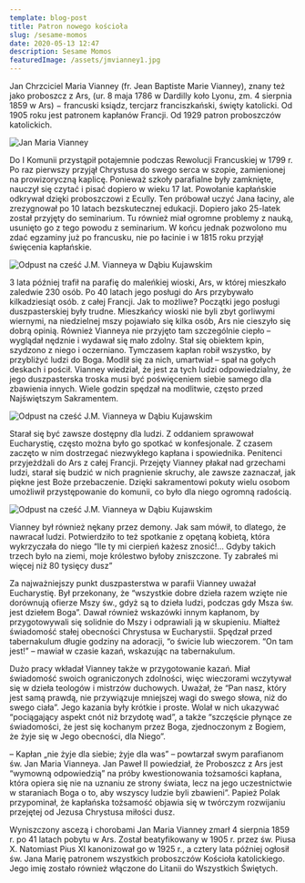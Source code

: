 ```yaml
---
template: blog-post
title: Patron nowego kościoła
slug: /sesame-momos
date: 2020-05-13 12:47
description: Sesame Momos
featuredImage: /assets/jmvianney1.jpg
---
```


Jan Chrzciciel Maria Vianney (fr. Jean Baptiste Marie Vianney), znany też jako proboszcz z Ars, (ur. 8 maja 1786 w Dardilly koło Lyonu, zm. 4 sierpnia 1859 w Ars) − francuski ksiądz, tercjarz franciszkański, święty katolicki. Od 1905 roku jest patronem kapłanów Francji. Od 1929 patron proboszczów katolickich.

![Jan Maria Vianney](/assets/jmvianney.jpg)

Do I Komunii przystąpił potajemnie podczas Rewolucji Francuskiej w 1799 r. Po raz pierwszy przyjął Chrystusa do swego serca w szopie, zamienionej na prowizoryczną kaplicę. Ponieważ szkoły parafialne były zamknięte, nauczył się czytać i pisać dopiero w wieku 17 lat. Powołanie kapłańskie odkrywał dzięki proboszczowi z Ecully. Ten próbował uczyć Jana łaciny, ale zrezygnował po 10 latach bezskutecznej edukacji. Dopiero jako 25-latek został przyjęty do seminarium. Tu również miał ogromne problemy z nauką, usunięto go z tego powodu z seminarium. W końcu jednak pozwolono mu zdać egzaminy już po francusku, nie po łacinie i w 1815 roku przyjął święcenia kapłańskie.

![Odpust na cześć J.M. Vianneya w Dąbiu Kujawskim](/assets/a.jpg)

3 lata później trafił na parafię do maleńkiej wioski, Ars, w której mieszkało zaledwie 230 osób. Po 40 latach jego posługi do Ars przybywało kilkadziesiąt osób. z całej Francji. Jak to możliwe? Początki jego posługi duszpasterskiej były trudne. Mieszkańcy wioski nie byli zbyt gorliwymi wiernymi, na niedzielnej mszy pojawiało się kilka osób, Ars nie cieszyło się dobrą opinią. Również Vianneya nie przyjęto tam szczególnie ciepło – wyglądał nędznie i wydawał się mało zdolny. Stał się obiektem kpin, szydzono z niego i oczerniano. Tymczasem kapłan robił wszystko, by przybliżyć ludzi do Boga. Modlił się za nich, umartwiał – spał na gołych deskach i pościł. Vianney wiedział, że jest za tych ludzi odpowiedzialny, że jego duszpasterska troska musi być poświęceniem siebie samego dla zbawienia innych. Wiele godzin spędzał na modlitwie, często przed Najświętszym Sakramentem.

![Odpust na cześć J.M. Vianneya w Dąbiu Kujawskim](/assets/b.jpg)

Starał się być zawsze dostępny dla ludzi. Z oddaniem sprawował Eucharystię, często można było go spotkać w konfesjonale. Z czasem zaczęto w nim dostrzegać niezwykłego kapłana i spowiednika. Penitenci przyjeżdżali do Ars z całej Francji. Przejęty Vianney płakał nad grzechami ludzi, starał się budzić w nich pragnienie skruchy, ale zawsze zaznaczał, jak piękne jest Boże przebaczenie. Dzięki sakramentowi pokuty wielu osobom umożliwił przystępowanie do komunii, co było dla niego ogromną radością.

![Odpust na cześć J.M. Vianneya w Dąbiu Kujawskim](/assets/c.jpg)

Vianney był również nękany przez demony. Jak sam mówił, to dlatego, że nawracał ludzi. Potwierdziło to też spotkanie z opętaną kobietą, która wykrzyczała do niego “Ile ty mi cierpień każesz znosić!… Gdyby takich trzech było na ziemi, moje królestwo byłoby zniszczone. Ty zabrałeś mi więcej niż 80 tysięcy dusz”

Za najważniejszy punkt duszpasterstwa w parafii Vianney uważał Eucharystię. Był przekonany, że “wszystkie dobre dzieła razem wzięte nie dorównują ofierze Mszy św., gdyż są to dzieła ludzi, podczas gdy Msza św. jest dziełem Boga”. Dawał również wskazówki innym kapłanom, by przygotowywali się solidnie do Mszy i odprawiali ją w skupieniu. Miałteż świadomość stałej obecności Chrystusa w Eucharystii. Spędzał przed tabernakulum długie godziny na adoracji, “o świcie lub wieczorem. “On tam jest!” – mawiał w czasie kazań, wskazując na tabernakulum.

Dużo pracy wkładał Vianney także w przygotowanie kazań. Miał świadomość swoich ograniczonych zdolności, więc wieczorami wczytywał się w dzieła teologów i mistrzów duchowych. Uważał, że “Pan nasz, który jest samą prawdą, nie przywiązuje mniejszej wagi do swego słowa, niż do swego ciała”. Jego kazania były krótkie i proste. Wolał w nich ukazywać “pociągający aspekt cnót niż brzydotę wad”, a także “szczęście płynące ze świadomości, że jest się kochanym przez Boga, zjednoczonym z Bogiem, że żyje się w Jego obecności, dla Niego”.

– Kapłan „nie żyje dla siebie; żyje dla was” – powtarzał swym parafianom św. Jan Maria Vianneya. Jan Paweł II powiedział, że Proboszcz z Ars jest “wymowną odpowiedzią” na próby kwestionowania tożsamości kapłana, która opiera się nie na uznaniu ze strony świata, lecz na jego uczestnictwie w staraniach Boga o to, aby wszyscy ludzie byli zbawieni”. Papież Polak przypominał, że kapłańska tożsamość objawia się w twórczym rozwijaniu przejętej od Jezusa Chrystusa miłości dusz.

Wyniszczony ascezą i chorobami Jan Maria Vianney zmarł 4 sierpnia 1859 r. po 41 latach pobytu w Ars. Został beatyfikowany w 1905 r. przez św. Piusa X. Natomiast Pius XI kanonizował go w 1925 r., a cztery lata później ogłosił św. Jana Marię patronem wszystkich proboszczów Kościoła katolickiego. Jego imię zostało również włączone do Litanii do Wszystkich Świętych.

